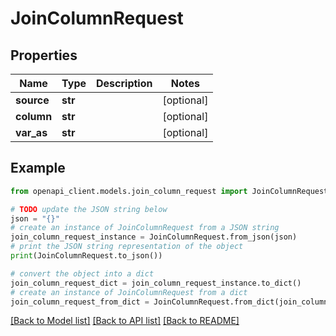 # JoinColumnRequest


## Properties

Name | Type | Description | Notes
------------ | ------------- | ------------- | -------------
**source** | **str** |  | [optional] 
**column** | **str** |  | [optional] 
**var_as** | **str** |  | [optional] 

## Example

```python
from openapi_client.models.join_column_request import JoinColumnRequest

# TODO update the JSON string below
json = "{}"
# create an instance of JoinColumnRequest from a JSON string
join_column_request_instance = JoinColumnRequest.from_json(json)
# print the JSON string representation of the object
print(JoinColumnRequest.to_json())

# convert the object into a dict
join_column_request_dict = join_column_request_instance.to_dict()
# create an instance of JoinColumnRequest from a dict
join_column_request_from_dict = JoinColumnRequest.from_dict(join_column_request_dict)
```
[[Back to Model list]](../README.md#documentation-for-models) [[Back to API list]](../README.md#documentation-for-api-endpoints) [[Back to README]](../README.md)


